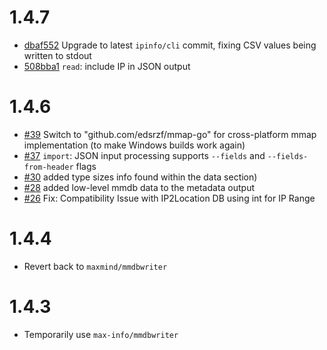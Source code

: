 # 1.4.7

- [dbaf552](https://www.github.com/ipinfo/mmdbctl/commit/dbaf552) Upgrade to latest `ipinfo/cli` commit, fixing CSV values being written to stdout
- [508bba1](https://www.github.com/ipinfo/mmdbctl/commit/508bba1) `read`: include IP in JSON output

# 1.4.6

- [#39](https://github.com/ipinfo/mmdbctl/pull/39) Switch to "github.com/edsrzf/mmap-go" for cross-platform mmap implementation (to make Windows builds work again)
- [#37](https://github.com/ipinfo/mmdbctl/pull/37) `import`: JSON input processing supports `--fields` and `--fields-from-header` flags
- [#30](https://github.com/ipinfo/mmdbctl/pull/30) added type sizes info found within the data section)
- [#28](https://github.com/ipinfo/mmdbctl/pull/28) added low-level mmdb data to the metadata output
- [#26](https://github.com/ipinfo/mmdbctl/pull/26) Fix: Compatibility Issue with IP2Location DB using int for IP Range

# 1.4.4

- Revert back to `maxmind/mmdbwriter`

# 1.4.3

- Temporarily use `max-info/mmdbwriter`
